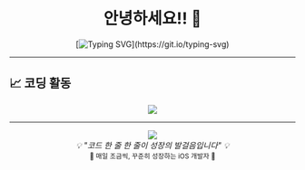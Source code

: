 <div align="center">

# 안녕하세요!! 👋

[![Typing SVG](https://readme-typing-svg.demolab.com?font=Fira+Code&pause=1000&color=21B5F7&width=500&lines=안녕하세요+iOS+개발자+양정무입니다!;Swift와+함께+성장하고+있습니다!;열심히+공부중!)](https://git.io/typing-svg)

</div>

---




## 📈 코딩 활동

<div align="center">
  <a href="https://github.com/devxb/gitanimals">
    <img src="https://render.gitanimals.org/farms/jeongmuya"/>
  </a>
</div>

---

<div align="center">
  <img src="https://komarev.com/ghpvc/?username=jeongmuya&color=blueviolet&style=for-the-badge"/>
</div>

<div align="center">
  <i>💡 "코드 한 줄 한 줄이 성장의 발걸음입니다" 💡</i>
</div>

<div align="center">
  <sub>🌱 매일 조금씩, 꾸준히 성장하는 iOS 개발자 🌱</sub>
</div>

